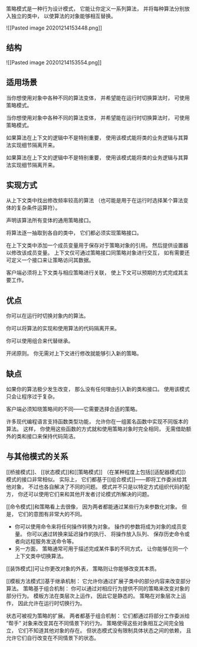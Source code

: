 策略模式是一种行为设计模式， 它能让你定义一系列算法， 并将每种算法分别放入独立的类中， 以使算法的对象能够相互替换。

![[Pasted image 20201214153448.png]]

## 结构

![[Pasted image 20201214153554.png]]

## 适用场景
当你想使用对象中各种不同的算法变体， 并希望能在运行时切换算法时， 可使用策略模式。

当你想使用对象中各种不同的算法变体， 并希望能在运行时切换算法时， 可使用策略模式。

如果算法在上下文的逻辑中不是特别重要， 使用该模式能将类的业务逻辑与其算法实现细节隔离开来。

如果算法在上下文的逻辑中不是特别重要， 使用该模式能将类的业务逻辑与其算法实现细节隔离开来。
## 实现方式
从上下文类中找出修改频率较高的算法 （也可能是用于在运行时选择某个算法变体的复杂条件运算符）。

声明该算法所有变体的通用策略接口。

将算法逐一抽取到各自的类中， 它们都必须实现策略接口。

在上下文类中添加一个成员变量用于保存对于策略对象的引用。 然后提供设置器以修改该成员变量。 上下文仅可通过策略接口同策略对象进行交互， 如有需要还可定义一个接口来让策略访问其数据。

客户端必须将上下文类与相应策略进行关联， 使上下文可以预期的方式完成其主要工作。
## 优点
你可以在运行时切换对象内的算法。

你可以将算法的实现和使用算法的代码隔离开来。

你可以使用组合来代替继承。

开闭原则。 你无需对上下文进行修改就能够引入新的策略。
## 缺点
如果你的算法极少发生改变， 那么没有任何理由引入新的类和接口。 使用该模式只会让程序过于复杂。

客户端必须知晓策略间的不同——它需要选择合适的策略。

许多现代编程语言支持函数类型功能， 允许你在一组匿名函数中实现不同版本的算法。 这样， 你使用这些函数的方式就和使用策略对象时完全相同， 无需借助额外的类和接口来保持代码简洁。
## 与其他模式的关系


[[桥接模式]]、 [[状态模式]]和[[策略模式]] （在某种程度上包括[[适配器模式]]） 模式的接口非常相似。 实际上， 它们都基于[[组合模式]]——即将工作委派给其他对象， 不过也各自解决了不同的问题。 模式并不只是以特定方式组织代码的配方， 你还可以使用它们来和其他开发者讨论模式所解决的问题。

[[命令模式]]和策略看上去很像， 因为两者都能通过某些行为来参数化对象。 但是， 它们的意图有非常大的不同。

- 你可以使用命令来将任何操作转换为对象。 操作的参数将成为对象的成员变量。 你可以通过转换来延迟操作的执行、 将操作放入队列、 保存历史命令或者向远程服务发送命令等。
- 另一方面， 策略通常可用于描述完成某件事的不同方式， 让你能够在同一个上下文类中切换算法。

[[装饰模式]]可让你更改对象的外表， 策略则让你能够改变其本质。

[[模板方法模式]]基于继承机制： 它允许你通过扩展子类中的部分内容来改变部分算法。 策略基于组合机制： 你可以通过对相应行为提供不同的策略来改变对象的部分行为。 模板方法在类层次上运作， 因此它是静态的。 策略在对象层次上运作， 因此允许在运行时切换行为。

状态可被视为策略的扩展。 两者都基于组合机制： 它们都通过将部分工作委派给 “帮手” 对象来改变其在不同情景下的行为。 策略使得这些对象相互之间完全独立， 它们不知道其他对象的存在。 但状态模式没有限制具体状态之间的依赖， 且允许它们自行改变在不同情景下的状态。